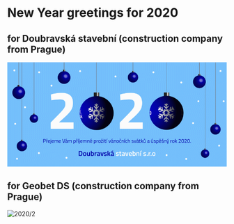 # New Year greetings for 2020
## for **Doubravská stavební** (construction company from Prague)
![2020](DS.gif)

## for **Geobet DS** (construction company from Prague)
![2020/2](Geobet-2020-PF.gif)
